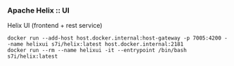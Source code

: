 ### Apache Helix :: UI

Helix UI (frontend + rest service)


```
docker run --add-host host.docker.internal:host-gateway -p 7005:4200 --name helixui s7i/helix:latest host.docker.internal:2181
docker run --rm --name helixui -it --entrypoint /bin/bash s7i/helix:latest


```